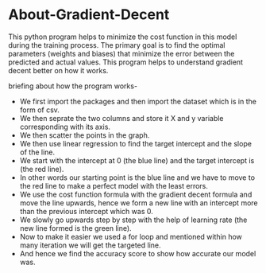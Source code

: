 # About-Gradient-Decent
This python program helps to minimize the cost function in this model during the training process. The primary goal is to find the optimal parameters (weights and biases) that minimize the error between the predicted and actual values.
This program helps to understand gradient decent better on how it works.

briefing about how the program works-
- We first import the packages and then import the dataset which is in the form of csv.
- We then seprate the two columns and store it X and y variable corresponding with its axis.
- We then scatter the points in the graph.
- We then use linear regression to find the target intercept and the slope of the line.
- We start with the intercept at 0 (the blue line) and the target intercept is (the red line).
- In other words our starting point is the blue line and we have to move to the red line to make a perfect model with the least errors.
- We use the cost function formula with the gradient decent formula and move the line upwards, hence we form a new line with an intercept more than the previous intercept which was 0.
- We slowly go upwards step by step with the help of learning rate (the new line formed is the green line).
- Now to make it easier we used a for loop and mentioned within how many iteration we will get the targeted line.
- And hence we find the accuracy score to show how accurate our model was.
